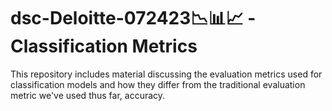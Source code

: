 # dsc-Deloitte-072423📉📊📈 - Classification Metrics

This repository includes material discussing the evaluation metrics used for classification models and how they differ from the traditional evaluation metric we've used thus far, accuracy.